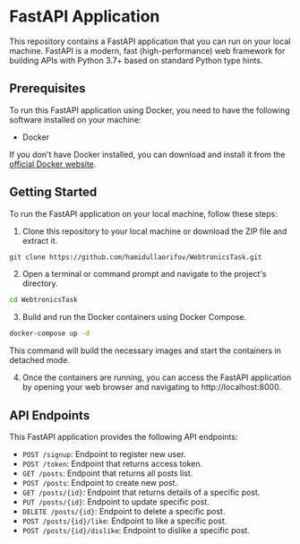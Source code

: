 # FastAPI Application

This repository contains a FastAPI application that you can run on your local machine. FastAPI is a modern, fast (high-performance) web framework for building APIs with Python 3.7+ based on standard Python type hints.

## Prerequisites

To run this FastAPI application using Docker, you need to have the following software installed on your machine:

- Docker

If you don't have Docker installed, you can download and install it from the [official Docker website](https://www.docker.com/get-started).

## Getting Started

To run the FastAPI application on your local machine, follow these steps:

1. Clone this repository to your local machine or download the ZIP file and extract it.

```bash
git clone https://github.com/hamidullaorifov/WebtronicsTask.git
```

2. Open a terminal or command prompt and navigate to the project's directory.

```bash
cd WebtronicsTask
```

3. Build and run the Docker containers using Docker Compose.
```bash
docker-compose up -d
```
This command will build the necessary images and start the containers in detached mode.

4. Once the containers are running, you can access the FastAPI application by opening your web browser and navigating to http://localhost:8000.

## API Endpoints

This FastAPI application provides the following API endpoints:

- `POST /signup`: Endpoint to register new user.
- `POST /token`: Endpoint that returns access token.
- `GET /posts`: Endpoint that returns all posts list.
- `POST /posts`: Endpoint to create new post.
- `GET /posts/{id}`: Endpoint that returns details of a specific post.
- `PUT /posts/{id}`: Endpoint to update specific post.
- `DELETE /posts/{id}`: Endpoint to delete a specific post.
- `POST /posts/{id}/like`: Endpoint to like a specific post.
- `POST /posts/{id}/dislike`: Endpoint to dislike a specific post.

